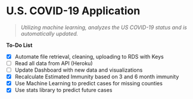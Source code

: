 # U.S. COVID-19 Application

> *Utilizing machine learning, analyzes the US COVID-19 status and is automatically updated.*

**To-Do List**
- [x] Automate file retrieval, cleaning, uploading to RDS with Keys
- [ ] Read all data from API (Heroku)
- [ ] Update Dashboard with new data and visualizations
- [x] Recalculate Estimated Immunity based on 3 and 6 month immunity
- [x] Use Machine Learning to predict cases for missing counties
- [x] Use stats library to predict future cases